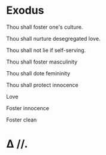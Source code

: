 # Exodus
 Thou shall foster one's culture.

 Thou shall nurture desegregated love.

 Thou shall not lie if self-serving.

 Thou shall foster masculinity

 Thou shall dote femininity

 Thou shall protect innocence

 Love

 Foster innocence

 Foster clean

# ∆ //.


